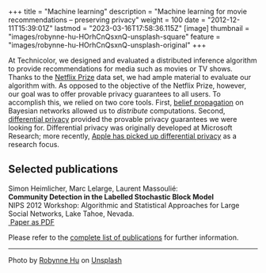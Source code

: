 +++
title = "Machine learning"
description = "Machine learning for movie recommendations – preserving privacy"
weight = 100
date = "2012-12-11T15:39:01Z"
lastmod = "2023-03-16T17:58:36.115Z"
[image]
  thumbnail = "images/robynne-hu-HOrhCnQsxnQ-unsplash-square"
  feature = "images/robynne-hu-HOrhCnQsxnQ-unsplash-original"
+++

At Technicolor, we designed and evaluated a distributed inference algorithm to provide recommendations for media such as movies or TV shows. 
Thanks to the [Netflix Prize](https://www.kaggle.com/datasets/netflix-inc/netflix-prize-data) data set, we had ample material to evaluate our algorithm with. 
As opposed to the objective of the Netflix Prize, however, our goal was to offer provable privacy guarantees to all users. 
To accomplish this, we relied on two core tools. 
First, [belief propagation](https://en.wikipedia.org/wiki/Belief_propagation) on Bayesian networks allowed us to *distribute* computations. 
Second, [differential privacy](https://en.wikipedia.org/wiki/Differential_Privacy) provided the provable privacy guarantees we were looking for. 
Differential privacy was originally developed at Microsoft Research; more recently, [Apple has picked up differential privacy](https://machinelearning.apple.com/2017/12/06/learning-with-privacy-at-scale.html) as a research focus.

## Selected publications


Simon Heimlicher, Marc Lelarge, Laurent Massoulié:   
**Community Detection in the Labelled Stochastic Block Model**   
NIPS 2012 Workshop: Algorithmic and Statistical Approaches for Large Social Networks, Lake Tahoe, Nevada.   
[<i class="fa fa-file-pdf"></i>&nbsp;Paper as PDF](/research/publications/heimlicher_community-labelled-sbm_nips12.pdf)

Please refer to the [complete list of publications](/research/publications/) for further information.

----
Photo by <a href="https://unsplash.com/@robynnexy?utm_source=unsplash&utm_medium=referral&utm_content=creditCopyText">Robynne Hu</a> on <a href="https://unsplash.com/photos/HOrhCnQsxnQ?utm_source=unsplash&utm_medium=referral&utm_content=creditCopyText">Unsplash</a>
